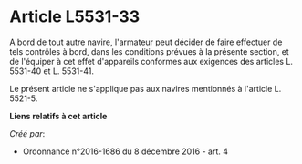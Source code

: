 # Article L5531-33

A bord de tout autre navire, l'armateur peut décider de faire effectuer de tels contrôles à bord, dans les conditions prévues
à la présente section, et de l'équiper à cet effet d'appareils conformes aux exigences des articles L. 5531-40 et L. 5531-41.

Le présent article ne s'applique pas aux navires mentionnés à l'article L. 5521-5.

**Liens relatifs à cet article**

_Créé par_:

  - Ordonnance n°2016-1686 du 8 décembre 2016 - art. 4
